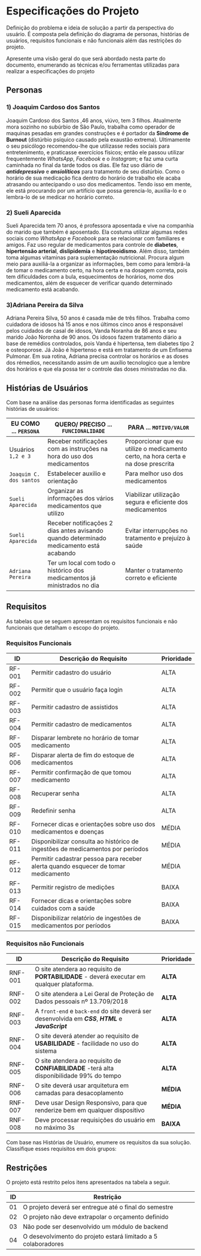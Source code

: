 # Especificações do Projeto

Definição do problema e ideia de solução a partir da perspectiva do usuário. É composta pela definição do  diagrama de personas, histórias de usuários, requisitos funcionais e não funcionais além das restrições do projeto.

Apresente uma visão geral do que será abordado nesta parte do documento, enumerando as técnicas e/ou ferramentas utilizadas para realizar a especificações do projeto

## Personas

### 1) Joaquim Cardoso dos Santos  

Joaquim Cardoso dos Santos ,46 anos, viúvo, tem 3 filhos. Atualmente mora sozinho no subúrbio de São Paulo, trabalha como operador de maquinas pesadas em grandes construções e é portador da **Síndrome de Burnout** (distúrbio psíquico causado pela exaustão extrema). Ultimamente o seu psicólogo recomendou-lhe que utilizasse redes sociais para entretenimento, e praticasse exercícios físicos; então ele passou utilizar frequentemente _WhatsApp_, _Facebook_ e o _Instagram_; e faz uma curta caminhada no final da tarde todos os dias. Ele faz uso diário de ***antidepressivo*** e ***ansiolíticos*** para tratamento de seu distúrbio. Como o horário de sua medicação fica dentro do horário de trabalho ele acaba atrasando ou antecipando o uso dos medicamentos. Tendo isso em mente, ele está procurando por um artifício que possa gerencia-lo, auxilia-lo e o lembra-lo de se medicar no horário correto. 

### 2) Sueli Aparecida 

Sueli Aparecida tem 70 anos, é professora aposentada e vive na companhia do marido que também é aposentado. Ela costuma utilizar algumas redes sociais como _WhatsApp_ e _Facebook_ para se relacionar com familiares e amigos. Faz uso regular de medicamentos para controle de **diabetes**, **hipertensão arterial**, **dislipidemia** e **hipotireoidismo**. Além disso, também toma algumas vitaminas para suplementação nutricional. Procura algum meio para auxiliá-la a organizar as informações, bem como para lembrá-la de tomar o medicamento certo, na hora certa e na dosagem correta, pois tem dificuldades com a bula, esquecimentos de horários, nome dos medicamentos, além de esquecer de verificar quando determinado medicamento está acabando.

### 3)Adriana Pereira da Silva 

Adriana Pereira Silva, 50 anos é casada mãe de três filhos. Trabalha como cuidadora de idosos há 15 anos e nos últimos cinco anos é responsável pelos cuidados de casal de idosos, Vanda Noranha de 86 anos e seu marido João Noronha de 90 anos. Os idosos fazem tratamento diário a base de remédios controlados, pois Vanda é hipertensa, tem diabetes tipo 2 e osteoporose. Já João é hipertenso e está em tratamento de um Enfisema Pulmonar. 
Em sua rotina, Adriana precisa controlar os horários e as doses dos rémedios, necessitando assim de um auxílio tecnologico que a lembre dos horários e que ela possa ter o controle das doses ministradas no dia. 

## Histórias de Usuários

Com base na análise das personas forma identificadas as seguintes histórias de usuários:

|EU COMO ...  `PERSONA`| QUERO/ PRECISO ... `FUNCIONALIDADE`| PARA ... `MOTIVO/VALOR`| 
|-----------------|-------------------------------------------------------------|----------------------------------------------------------|
|Usuários `1,2 e 3` | Receber notificações com as instruções na hora do uso dos medicamentos| Proporcionar que eu utilize o medicamento certo, na hora certa e na dose prescrita| 
|`Joaquim C. dos santos` | Estabelecer auxilio e orientação| Para melhor uso dos medicamentos| 
|`Sueli Aparecida`| Organizar as informações dos vários medicamentos que utilizo| Viabilizar utilização segura e eficiente dos medicamentos| 
|`Sueli Aparecida` | Receber notificações 2 dias antes avisando quando determinado medicamento está acabando| Evitar interrupções no tratamento e prejuízo à saúde| 
|`Adriana Pereira` | Ter um local com todo o histórico dos medicamentos já ministrados no dia| Manter o tratamento correto e eficiente| 
## Requisitos

As tabelas que se seguem apresentam os requisitos funcionais e não funcionais que detalham o escopo do projeto.

### Requisitos Funcionais

|ID    | Descrição do Requisito  | Prioridade |
|------|-----------------------------------------|----|
|RF-001| Permitir cadastro do usuário | ALTA |
|RF-002| Permitir que o usuário faça login | ALTA |
|RF-003| Permitir cadastro de assistidos | ALTA |
|RF-004| Permitir cadastro de medicamentos | ALTA |
|RF-005| Disparar lembrete no horário de tomar medicamento | ALTA |
|RF-006| Disparar alerta de fim do estoque de medicamentos | ALTA |
|RF-007| Permitir confirmação de que tomou medicamento | ALTA |
|RF-008| Recuperar senha | ALTA |
|RF-009| Redefinir senha | ALTA |
|RF-010| Fornecer dicas e orientações sobre uso dos medicamentos e doenças | MÉDIA |
|RF-011| Disponibilizar consulta ao histórico de ingestões de medicamentos por períodos | MÉDIA |
|RF-012| Permitir cadastrar pessoa para receber alerta quando esquecer de tomar medicamento | MÉDIA |
|RF-013| Permitir registro de medições | BAIXA |
|RF-014| Fornecer dicas e orientações sobre cuidados com a saúde | BAIXA |
|RF-015| Disponibilizar relatório de ingestões de medicamentos por períodos | BAIXA |



### Requisitos não Funcionais

|ID     | Descrição do Requisito  |Prioridade |
|-------|-------------------------|----|
|RNF-001|O site atendera ao requisito de **PORTABILIDADE** - deverá executar em qualquer plataforma. |**ALTA**| 
|RNF-002|O site atendera a Lei Geral de Proteção de Dados pessoais nº 13.709/2018|**ALTA**| 
|RNF-003|A `front-end` e `back-end` do site deverá ser desenvolvida em ***CSS***, ***HTML*** e ***JavaScript***|**ALTA**| 
|RNF-004|O site deverá atender ao requisito de **USABILIDADE** - facilidade no uso do sistema|**ALTA**| 
|RNF-005|O site atendera ao requisito de **CONFIABILIDADE** -terá alta disponibilidade 99% do tempo|**ALTA**| 
|RNF-006|O site deverá usar arquitetura em camadas para desacoplamento|**MÉDIA**| 
|RNF-007|Deve usar Design Responsivo, para que renderize bem em qualquer dispositivo|**MÉDIA**| 
|RNF-008| Deve processar requisições do usuário em no máximo 3s|**BAIXA**| 

Com base nas Histórias de Usuário, enumere os requisitos da sua solução. Classifique esses requisitos em dois grupos:

## Restrições

O projeto está restrito pelos itens apresentados na tabela a seguir.

|ID| Restrição                                             |
|--|-------------------------------------------------------|
|01| O projeto deverá ser entregue até o final do semestre |
|02| O projeto não deve extrapolar o orçamento definido    |
|03| Não pode ser desenvolvido um módulo de backend        |
|04| O desevolvimento do projeto estará limitado a 5 colaboradores |


